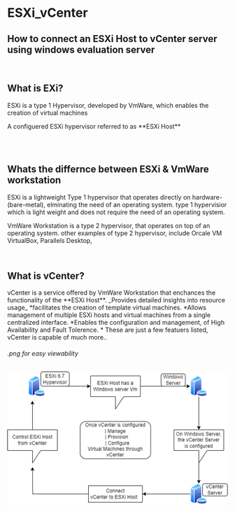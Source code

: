 # ESXi_vCenter

<h2> How to connect an ESXi Host to vCenter server using windows evaluation server  </h2>
<br>
<h2> What is EXi? </h2>
<p>ESXi is a type 1 Hypervisor, developed by VmWare, which enables the creation of virtual machines </p>
<p>A configuered ESXi hypervisor referred to as **ESXi Host** </p>
<br>
<br>
<h2> Whats the differnce between ESXi & VmWare workstation</h2>
<p>ESXi is a lightweight Type 1 hypervisor that operates directly on hardware-(bare-metal), elminating the need of an operating system. type 1 hypervisior which is light weight and does not require the need of an operating system.</p>
<p>VmWare Workstation is a type 2 hypervisor, that operates on top of an operating system. other examples of type 2 hypervisor, include Orcale VM VirtualBox,  Parallels Desktop, </p>
<br>
<h2> What is vCenter?</h2>
<p>vCenter is a service offered by VmWare Workstation that enchances the functionality of the **ESXi Host**.
_Provides detailed insights into resource usage_
*facilitates the creation of template virtual machines.
*Allows management of multiple ESXi hosts and virtual machines from a single centralized interface.
*Enables the configuration and management, of High Availability and Fault Tolerence.
* These are just a few featuers listed, vCenter is capable of much more..
</p>

<h6> .png for easy viewability </h6>


![Alt text](https://github.com/FazeNCode/ESXi_vCenter/blob/main/ESXi_vCenter_drawio.png)


